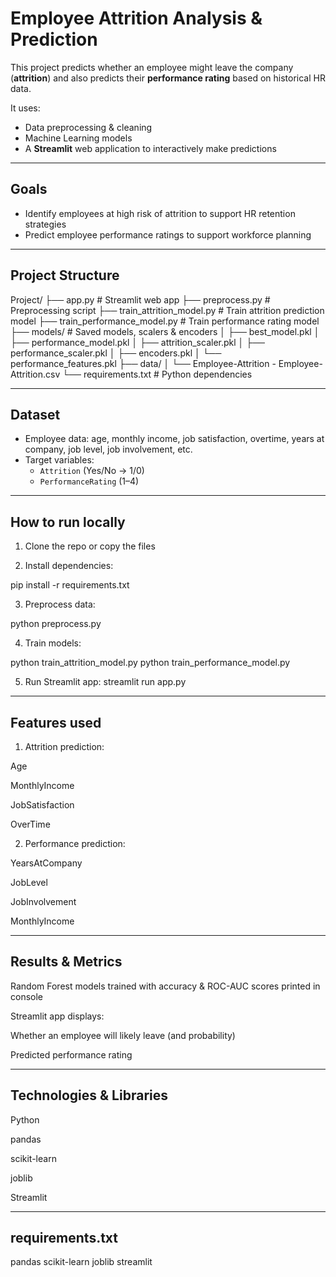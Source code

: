 # Employee Attrition Analysis & Prediction

This project predicts whether an employee might leave the company (**attrition**) and also predicts their **performance rating** based on historical HR data.

It uses:
- Data preprocessing & cleaning
- Machine Learning models
- A **Streamlit** web application to interactively make predictions

---

## **Goals**
- Identify employees at high risk of attrition to support HR retention strategies
- Predict employee performance ratings to support workforce planning

---

## **Project Structure**

Project/
├── app.py # Streamlit web app
├── preprocess.py # Preprocessing script
├── train_attrition_model.py # Train attrition prediction model
├── train_performance_model.py # Train performance rating model
├── models/ # Saved models, scalers & encoders
│ ├── best_model.pkl
│ ├── performance_model.pkl
│ ├── attrition_scaler.pkl
│ ├── performance_scaler.pkl
│ ├── encoders.pkl
│ └── performance_features.pkl
├── data/
│ └── Employee-Attrition - Employee-Attrition.csv
└── requirements.txt # Python dependencies

---

## **Dataset**
- Employee data: age, monthly income, job satisfaction, overtime, years at company, job level, job involvement, etc.
- Target variables:
  - `Attrition` (Yes/No → 1/0)
  - `PerformanceRating` (1–4)

---

## **How to run locally**

1) Clone the repo or copy the files

2) Install dependencies:

pip install -r requirements.txt

3) Preprocess data:

python preprocess.py

4) Train models:

python train_attrition_model.py
python train_performance_model.py

5) Run Streamlit app:
streamlit run app.py

---

## **Features used**
1) Attrition prediction:

Age

MonthlyIncome

JobSatisfaction

OverTime

2) Performance prediction:

YearsAtCompany

JobLevel

JobInvolvement

MonthlyIncome

---

## **Results & Metrics**
Random Forest models trained with accuracy & ROC-AUC scores printed in console

Streamlit app displays:

Whether an employee will likely leave (and probability)

Predicted performance rating

---

## **Technologies & Libraries**
Python

pandas

scikit-learn

joblib

Streamlit


---

## **requirements.txt**

pandas
scikit-learn
joblib
streamlit
